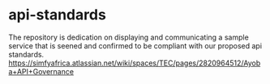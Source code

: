 # api-standards
The repository is dedication on displaying and communicating a sample service that is seened and confirmed to be compliant with our proposed api standards. 
https://simfyafrica.atlassian.net/wiki/spaces/TEC/pages/2820964512/Ayoba+API+Governance
